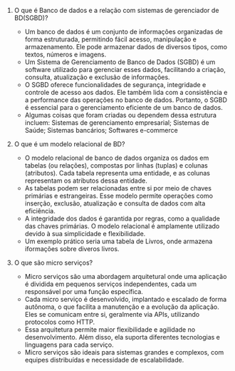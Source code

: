 1) O que é Banco de dados e a relação com sistemas de gerenciador de BD(SGBD)?
    - Um banco de dados é um conjunto de informações organizadas de forma estruturada, permitindo fácil acesso, manipulação e armazenamento. Ele pode armazenar dados de diversos tipos, como textos, números e imagens. 
    - Um Sistema de Gerenciamento de Banco de Dados (SGBD) é um software utilizado para gerenciar esses dados, facilitando a criação, consulta, atualização e exclusão de informações. 
    - O SGBD oferece funcionalidades de segurança, integridade e controle de acesso aos dados. Ele também lida com a consistência e a performance das operações no banco de dados. Portanto, o SGBD é essencial para o gerenciamento eficiente de um banco de dados.
    - Algumas coisas que foram criadas ou dependem dessa estrutura incluem: Sistemas de gerenciamento empresarial; Sistemas de Saúde; Sistemas bancários; Softwares e-commerce

2) O que é um modelo relacional de BD?
    - O modelo relacional de banco de dados organiza os dados em tabelas (ou relações), compostas por linhas (tuplas) e colunas (atributos). Cada tabela representa uma entidade, e as colunas representam os atributos dessa entidade. 
    - As tabelas podem ser relacionadas entre si por meio de chaves primárias e estrangeiras. Esse modelo permite operações como inserção, exclusão, atualização e consulta de dados com alta eficiência. 
    - A integridade dos dados é garantida por regras, como a qualidade das chaves primárias. O modelo relacional é amplamente utilizado devido à sua simplicidade e flexibilidade.
    - Um exemplo prático seria uma tabela de Livros, onde armazena iformações sobre diveros livros.

3) O que são micro serviços?
    - Micro serviços são uma abordagem arquitetural onde uma aplicação é dividida em pequenos serviços independentes, cada um responsável por uma função específica. 
    - Cada micro serviço é desenvolvido, implantado e escalado de forma autônoma, o que facilita a manutenção e a evolução da aplicação. Eles se comunicam entre si, geralmente via APIs, utilizando protocolos como HTTP. 
    - Essa arquitetura permite maior flexibilidade e agilidade no desenvolvimento. Além disso, ela suporta diferentes tecnologias e linguagens para cada serviço. 
    - Micro serviços são ideais para sistemas grandes e complexos, com equipes distribuídas e necessidade de escalabilidade.



